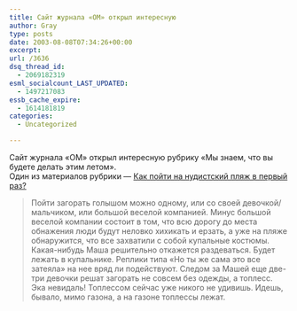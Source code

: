 ```yaml
---
title: Сайт журнала «ОМ» открыл интересную
author: Gray
type: posts
date: 2003-08-08T07:34:26+00:00
excerpt:
url: /3636
dsq_thread_id:
  - 2069182319
esml_socialcount_LAST_UPDATED:
  - 1497217083
essb_cache_expire:
  - 1614181819
categories:
  - Uncategorized

---
```








Сайт журнала &#171;ОМ&#187; открыл интересную рубрику &#171;Мы знаем, что вы будете делать этим летом&#187;.  
Один из материалов рубрики &#8212; <a href="http://www.om.ru/ashow.shtml?4032" target="_blank">Как пойти на нудистский пляж в первый раз?</a>

> Пойти загорать голышом можно одному, или со своей девочкой/мальчиком, или большой веселой компанией. Минус большой веселой компании состоит в том, что всю дорогу до места обнажения люди будут неловко хихикать и ерзать, а уже на пляже обнаружится, что все захватили с собой купальные костюмы. Какая-нибудь Маша решительно откажется раздеваться. Будет лежать в купальнике. Реплики типа &#171;Но ты же сама это все затеяла&#187; на нее вряд ли подействуют. Следом за Машей еще две-три девочки решат загорать не совсем без одежды, а топлесс. Эка невидаль! Топлессом сейчас уже никого не удивишь. Идешь, бывало, мимо газона, а на газоне топлессы лежат.